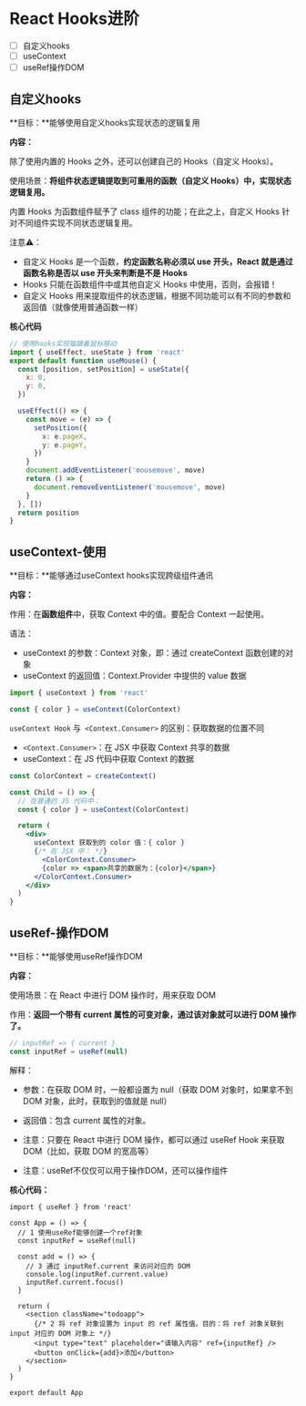 # React Hooks进阶

- [ ] 自定义hooks
- [ ] useContext
- [ ] useRef操作DOM

## 自定义hooks

**目标：**能够使用自定义hooks实现状态的逻辑复用

**内容：**

除了使用内置的 Hooks 之外，还可以创建自己的 Hooks（自定义 Hooks）。 

使用场景：**将组件状态逻辑提取到可重用的函数（自定义 Hooks）中，实现状态逻辑复用。**

内置 Hooks 为函数组件赋予了 class 组件的功能；在此之上，自定义 Hooks 针对不同组件实现不同状态逻辑复用。

注意⚠️：

+ 自定义 Hooks 是一个函数，**约定函数名称必须以 use 开头，React 就是通过函数名称是否以 use 开头来判断是不是 Hooks**
+ Hooks 只能在函数组件中或其他自定义 Hooks 中使用，否则，会报错！
+ 自定义 Hooks 用来提取组件的状态逻辑，根据不同功能可以有不同的参数和返回值（就像使用普通函数一样）

**核心代码**

```jsx
// 使用hooks实现猫跟着鼠标移动
import { useEffect, useState } from 'react'
export default function useMouse() {
  const [position, setPosition] = useState({
    x: 0,
    y: 0,
  })

  useEffect(() => {
    const move = (e) => {
      setPosition({
        x: e.pageX,
        y: e.pageY,
      })
    }
    document.addEventListener('mousemove', move)
    return () => {
      document.removeEventListener('mousemove', move)
    }
  }, [])
  return position
}

```



## useContext-使用

**目标：**能够通过useContext hooks实现跨级组件通讯

**内容：**

作用：在**函数组件**中，获取 Context 中的值。要配合 Context 一起使用。

语法：

+ useContext 的参数：Context 对象，即：通过 createContext 函数创建的对象
+ useContext 的返回值：Context.Provider 中提供的 value 数据

```js
import { useContext } from 'react'

const { color } = useContext(ColorContext)
```

`useContext Hook` 与` <Context.Consumer>` 的区别：获取数据的位置不同

+ `<Context.Consumer>`：在 JSX 中获取 Context 共享的数据
+ useContext：在 JS 代码中获取 Context 的数据

```jsx
const ColorContext = createContext()

const Child = () => {
  // 在普通的 JS 代码中：
  const { color } = useContext(ColorContext)

  return (
    <div>
      useContext 获取到的 color 值：{ color }
      {/* 在 JSX 中： */}
    	<ColorContext.Consumer>
        {color => <span>共享的数据为：{color}</span>}
      </ColorContext.Consumer>
    </div>
  )
}
```

## useRef-操作DOM

**目标：**能够使用useRef操作DOM

**内容：** 

使用场景：在 React 中进行 DOM 操作时，用来获取 DOM

作用：**返回一个带有 current 属性的可变对象，通过该对象就可以进行 DOM 操作了。**

```jsx
// inputRef => { current }
const inputRef = useRef(null)
```

解释：

+ 参数：在获取 DOM 时，一般都设置为 null（获取 DOM 对象时，如果拿不到 DOM 对象，此时，获取到的值就是 null）
+ 返回值：包含 current 属性的对象。

+ 注意：只要在 React 中进行 DOM 操作，都可以通过 useRef Hook 来获取 DOM（比如，获取 DOM 的宽高等）

+ 注意：useRef不仅仅可以用于操作DOM，还可以操作组件

**核心代码：**

```JSX
import { useRef } from 'react'

const App = () => {
  // 1 使用useRef能够创建一个ref对象
  const inputRef = useRef(null)

  const add = () => {
    // 3 通过 inputRef.current 来访问对应的 DOM
    console.log(inputRef.current.value)
    inputRef.current.focus()
  }
  
  return (
    <section className="todoapp">
      {/* 2 将 ref 对象设置为 input 的 ref 属性值。目的：将 ref 对象关联到 input 对应的 DOM 对象上 */}
      <input type="text" placeholder="请输入内容" ref={inputRef} />
      <button onClick={add}>添加</button>
    </section>
  )
}

export default App
```

